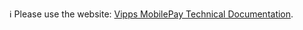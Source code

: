 
ℹ️ Please use the website:
[Vipps MobilePay Technical Documentation](https://developer.vippsmobilepay.com/docs/APIs/order-management-api).

<!-- This content has moved to https://github.com/vippsas/vipps-developer-docs/tree/main/docs/APIs/order-management-api -->